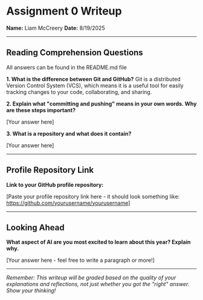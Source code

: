 # Assignment 0 Writeup

**Name:** Liam McCreery
**Date:** 8/19/2025

---

## Reading Comprehension Questions
All answers can be found in the README.md file

**1. What is the difference between Git and GitHub?**
Git is a distributed Version Control System (VCS), which means it is a useful tool for easily tracking changes to your code, collaborating, and sharing. 


**2. Explain what "committing and pushing" means in your own words. Why are these steps important?**

[Your answer here]

**3. What is a repository and what does it contain?**

[Your answer here]

---

## Profile Repository Link

**Link to your GitHub profile repository:** 

[Paste your profile repository link here - it should look something like: https://github.com/yourusername/yourusername]

---

## Looking Ahead

**What aspect of AI are you most excited to learn about this year? Explain why.**

[Your answer here - feel free to write a paragraph or more!]

---

*Remember: This writeup will be graded based on the quality of your explanations and reflections, not just whether you got the "right" answer. Show your thinking!*

